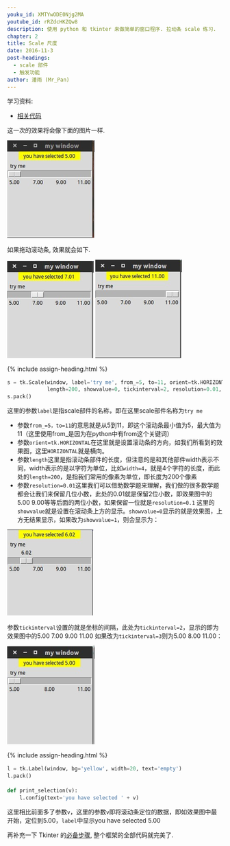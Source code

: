 ```yaml
---
youku_id: XMTYwODE0Njg2MA
youtube_id: rRZdcHKZQw8
description: 使用 python 和 tkinter 来做简单的窗口程序. 拉动条 scale 练习.
chapter: 2
title: Scale 尺度
date: 2016-11-3
post-headings:
  - scale 部件
  - 触发功能
author: 潘雨 (Mr_Pan)
---
```


学习资料:
  * [相关代码](https://github.com/MorvanZhou/tutorials/blob/master/tkinterTUT/tk6_scale.py)


这一次的效果将会像下面的图片一样.

<img class="course-image" src="/static/results/tkinter/2-05-01.jpg" alt="{{ page.title }}{% increment image-count %}">

如果拖动滚动条, 效果就会如下.

<img class="course-image" src="/static/results/tkinter/2-05-02.jpg" alt="{{ page.title }}{% increment image-count %}">

<img class="course-image" src="/static/results/tkinter/2-05-03.jpg" alt="{{ page.title }}{% increment image-count %}">




{% include assign-heading.html %}

```python
s = tk.Scale(window, label='try me', from_=5, to=11, orient=tk.HORIZONTAL,
             length=200, showvalue=0, tickinterval=2, resolution=0.01, command=print_selection)
s.pack()
```

这里的参数`label`是指scale部件的名称，即在这里scale部件名称为`try me`

* 参数`from_=5，to=11`的意思就是从5到11，即这个滚动条最小值为5，最大值为11（这里使用from_是因为在python中有from这个关键词）
* 参数`orient=tk.HORIZONTAL`在这里就是设置滚动条的方向，如我们所看到的效果图，这里`HORIZONTAL`就是横向。
* 参数`length`这里是指滚动条部件的长度，但注意的是和其他部件width表示不同，width表示的是以字符为单位，比如`width=4`，就是4个字符的长度，而此处的`length=200`，是指我们常用的像素为单位，即长度为200个像素
* 参数`resolution=0.01`这里我们可以借助数学题来理解，我们做的很多数学题都会让我们来保留几位小数，此处的0.01就是保留2位小数，即效果图中的5.00 9.00等等后面的两位小数，如果保留一位就是`resolution=0.1`
这里的`showvalue`就是设置在滚动条上方的显示。`showvalue=0`显示的就是效果图，上方无结果显示，如果改为`showvalue=1`，则会显示为：

<img class="course-image" src="/static/results/tkinter/2-05-04.jpg" alt="{{ page.title }}{% increment image-count %}">

参数`tickinterval`设置的就是坐标的间隔，此处为`tickinterval=2`，显示的即为效果图中的5.00 7.00 9.00 11.00 如果改为`tickinterval=3`则为5.00 8.00 11.00：


<img class="course-image" src="/static/results/tkinter/2-05-05.jpg" alt="{{ page.title }}{% increment image-count %}">




{% include assign-heading.html %}

```python
l = tk.Label(window, bg='yellow', width=20, text='empty')
l.pack()

def print_selection(v):
    l.config(text='you have selected ' + v)
```

这里相比前面多了参数`v`，这里的参数`v`即将滚动条定位的数据，即如效果图中最开始，定位到5.00，`label`中显示you have selected 5.00

再补充一下 Tkinter 的[必备步骤](https://github.com/MorvanZhou/tutorials/blob/master/tkinterTUT/tk5_radiobutton.py),
整个框架的全部代码就完美了.
